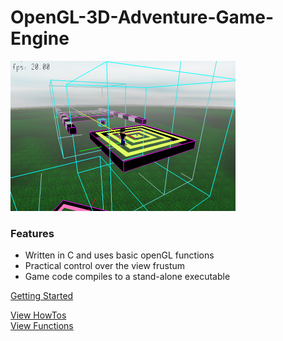# OpenGL-3D-Adventure-Game-Engine

![](./Documentation/howTos/Debug/0.png)

### Features
* Written in C and uses basic openGL functions
* Practical control over the view frustum
* Game code compiles to a stand-alone executable

[Getting Started](Documentation/Getting_Started.md)  

[View HowTos](Documentation/howTos/index.md)  
[View Functions](Documentation/functions/index.md)  
